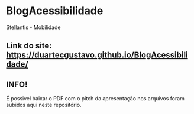 # BlogAcessibilidade
Stellantis - Mobilidade


## Link do site: https://duartecgustavo.github.io/BlogAcessibilidade/

## INFO! 
É possivel baixar o PDF com o pitch da apresentação nos arquivos foram subidos aqui neste repositório.
